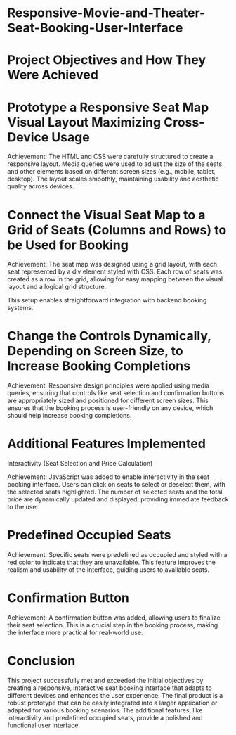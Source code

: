 # Responsive-Movie-and-Theater-Seat-Booking-User-Interface

# Project Objectives and How They Were Achieved

# Prototype a Responsive Seat Map Visual Layout Maximizing Cross-Device Usage

Achievement: The HTML and CSS were carefully structured to create a responsive layout. Media queries were used to adjust the size of the seats and other elements based on different screen sizes (e.g., mobile, tablet, desktop). The layout scales smoothly, maintaining usability and aesthetic quality across devices.

# Connect the Visual Seat Map to a Grid of Seats (Columns and Rows) to be Used for Booking

Achievement: The seat map was designed using a grid layout, with each seat represented by a div element styled with CSS. Each row of seats was created as a row in the grid, allowing for easy mapping between the visual layout and a logical grid structure. 

This setup enables straightforward integration with backend booking systems.

# Change the Controls Dynamically, Depending on Screen Size, to Increase Booking Completions

Achievement: Responsive design principles were applied using media queries, ensuring that controls like seat selection and confirmation buttons are appropriately sized and positioned for different screen sizes. This ensures that the booking process is user-friendly on any device, which should help increase booking completions.

# Additional Features Implemented

Interactivity (Seat Selection and Price Calculation)

Achievement: JavaScript was added to enable interactivity in the seat booking interface. Users can click on seats to select or deselect them, with the selected seats highlighted. The number of selected seats and the total price are dynamically updated and displayed, providing immediate feedback to the user.

# Predefined Occupied Seats

Achievement: Specific seats were predefined as occupied and styled with a red color to indicate that they are unavailable. This feature improves the realism and usability of the interface, guiding users to available seats.

# Confirmation Button

Achievement: A confirmation button was added, allowing users to finalize their seat selection. This is a crucial step in the booking process, making the interface more practical for real-world use.

# Conclusion

This project successfully met and exceeded the initial objectives by creating a responsive, interactive seat booking interface that adapts to different devices and enhances the user experience. The final product is a robust prototype that can be easily integrated into a larger application or adapted for various booking scenarios. The additional features, like interactivity and predefined occupied seats, provide a polished and functional user interface.
